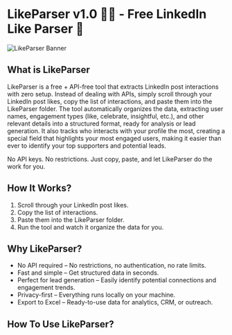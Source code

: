 # LikeParser v1.0 👍🏻 - Free LinkedIn Like Parser 🚀
![LikeParser Banner](https://github.com/user-attachments/assets/2eec7b28-b34d-431f-a728-634c4dcd800b)

## What is LikeParser
LikeParser is a free + API-free tool that extracts LinkedIn post interactions with zero setup. Instead of dealing with APIs, simply scroll through your LinkedIn post likes, copy the list of interactions, and paste them into the LikeParser folder. The tool automatically organizes the data, extracting user names, engagement types (like, celebrate, insightful, etc.), and other relevant details into a structured format, ready for analysis or lead generation. It also tracks who interacts with your profile the most, creating a special field that highlights your most engaged users, making it easier than ever to identify your top supporters and potential leads.

No API keys. No restrictions. Just copy, paste, and let LikeParser do the work for you.

## How It Works? 
1. Scroll through your LinkedIn post likes.
2. Copy the list of interactions.
3. Paste them into the LikeParser folder.
4. Run the tool and watch it organize the data for you.

## Why LikeParser?
* No API required – No restrictions, no authentication, no rate limits.
* Fast and simple – Get structured data in seconds.
* Perfect for lead generation – Easily identify potential connections and engagement trends.
* Privacy-first – Everything runs locally on your machine.
* Export to Excel – Ready-to-use data for analytics, CRM, or outreach.

## How To Use LikeParser?
